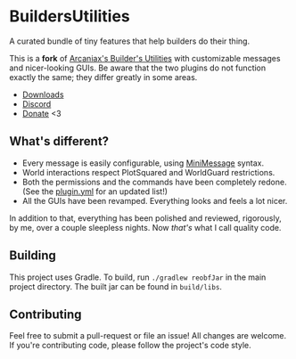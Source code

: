 # BuildersUtilities
A curated bundle of tiny features that help builders do their thing.

This is a **fork** of [Arcaniax's Builder's Utilities][arcaniax-bu] with customizable
messages and nicer-looking GUIs. Be aware that the two plugins do not function
exactly the same; they differ greatly in some areas.

* [Downloads](https://github.com/TehBrian/BuildersUtilities/releases/latest)
* [Discord](https://chat.tehbrian.xyz)
* [Donate](https://github.com/sponsors/TehBrian) <3

[arcaniax-bu]: https://www.spigotmc.org/resources/builders-utilities.42361/

## What's different?

- Every message is easily configurable, using [MiniMessage](https://docs.adventure.kyori.net/minimessage.html) syntax.
- World interactions respect PlotSquared and WorldGuard restrictions.
- Both the permissions and the commands have been completely redone. (See the
  [plugin.yml][plugin.yml] for an updated list!)
- All the GUIs have been revamped. Everything looks and feels a lot nicer.

In addition to that, everything has been polished and reviewed, rigorously, by
me, over a couple sleepless nights. Now *that's* what I call quality code.

[plugin.yml]: https://github.com/TehBrian/BuildersUtilities/blob/master/src/main/resources/plugin.yml

## Building
This project uses Gradle. To build, run `./gradlew reobfJar` in the main
project directory. The built jar can be found in `build/libs`.

## Contributing
Feel free to submit a pull-request or file an issue! All changes are welcome. If
you're contributing code, please follow the project's code style.
